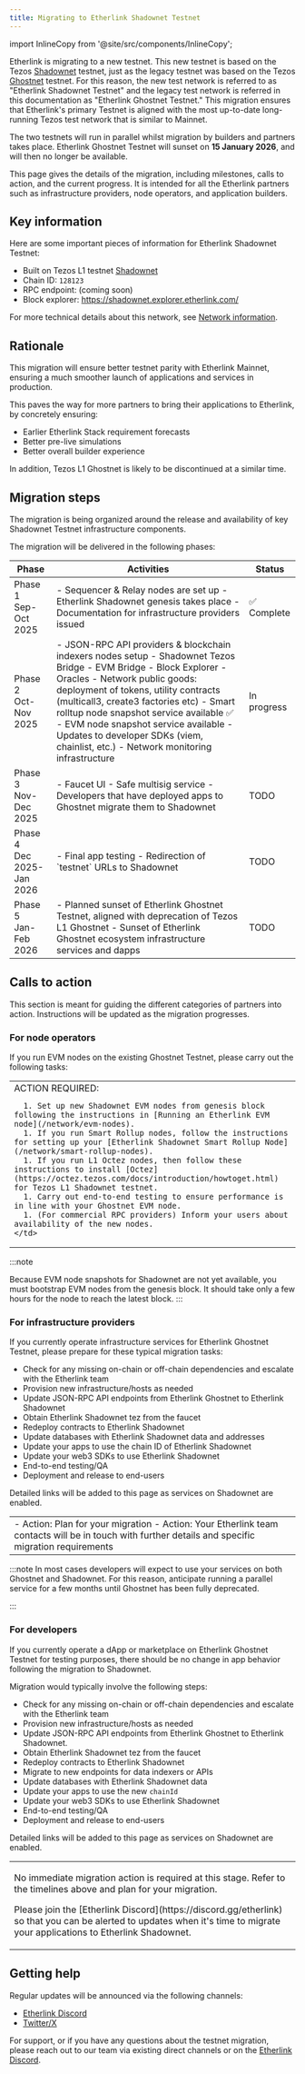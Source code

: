 ```yaml
---
title: Migrating to Etherlink Shadownet Testnet
---
```


import InlineCopy from '@site/src/components/InlineCopy';

Etherlink is migrating to a new testnet.
This new testnet is based on the Tezos [Shadownet](https://teztnets.com/shadownet-about) testnet, just as the legacy testnet was based on the Tezos [Ghostnet](https://teztnets.com/ghostnet-about) testnet.
For this reason, the new test network is referred to as "Etherlink Shadownet Testnet" and the legacy test network is referred in this documentation as "Etherlink Ghostnet Testnet."
This migration ensures that Etherlink's primary Testnet is aligned with the most up-to-date long-running Tezos test network that is similar to Mainnet.

The two testnets will run in parallel whilst migration by builders and partners takes place.
Etherlink Ghostnet Testnet will sunset on **15 January 2026**, and will then no longer be available.

This page gives the details of the migration, including milestones, calls to action, and the current progress.
It is intended for all the Etherlink partners such as infrastructure providers, node operators, and application builders.

## Key information

Here are some important pieces of information for Etherlink Shadownet Testnet:

- Built on Tezos L1 testnet [Shadownet](https://teztnets.com/shadownet-about)
- Chain ID: `128123`
- RPC endpoint: <InlineCopy code="https://node.shadownet.etherlink.com" /> (coming soon)
- Block explorer: <a href="https://shadownet.explorer.etherlink.com/">https://shadownet.explorer.etherlink.com/</a>

For more technical details about this network, see [Network information](/get-started/network-information).

## Rationale

This migration will ensure better testnet parity with Etherlink Mainnet, ensuring a much smoother launch of applications and services in production.

This paves the way for more partners to bring their applications to Etherlink, by concretely ensuring:

- Earlier Etherlink Stack requirement forecasts
- Better pre-live simulations
- Better overall builder experience

In addition, Tezos L1 Ghostnet is likely to be discontinued at a similar time.

## Migration steps

The migration is being organized around the release and availability of key Shadownet Testnet infrastructure components.

The migration will be delivered in the following phases:

<table class="customTableContainer">
  <thead>
    <tr>
      <th>Phase</th>
      <th>Activities</th>
      <th>Status</th>
    </tr>
  </thead>
  <tbody>
    <tr>
      <td>
        Phase 1<br />Sep-Oct 2025
      </td>
      <td>
        - Sequencer & Relay nodes are set up
        - Etherlink Shadownet genesis takes place
        - Documentation for infrastructure providers issued
      </td>
      <td>✅ Complete</td>
    </tr>
    <tr>
      <td>
        Phase 2<br />Oct-Nov 2025
      </td>
      <td>
        - JSON-RPC API providers & blockchain indexers nodes setup
        - Shadownet Tezos Bridge
        - EVM Bridge
        - Block Explorer
        - Oracles
        - Network public goods: deployment of tokens, utility contracts (multicall3, create3 factories etc)
        - Smart rolltup node snapshot service available ✅
        - EVM node snapshot service available
        - Updates to developer SDKs (viem, chainlist, etc.)
        - Network monitoring infrastructure
      </td>
      <td>In progress</td>
    </tr>
    <tr>
      <td>
        Phase 3<br />Nov-Dec 2025
      </td>
      <td>
        - Faucet UI
        - Safe multisig service
        - Developers that have deployed apps to Ghostnet migrate them to Shadownet
      </td>
      <td>TODO</td>
    </tr>
    <tr>
      <td>
        Phase 4<br />Dec 2025-Jan 2026
      </td>
      <td>
        - Final app testing
        - Redirection of `testnet` URLs to Shadownet
      </td>
      <td>TODO</td>
    </tr>
    <tr>
      <td>
        Phase 5<br />Jan-Feb 2026
      </td>
      <td>
        - Planned sunset of Etherlink Ghostnet Testnet, aligned with deprecation of Tezos L1 Ghostnet
        - Sunset of Etherlink Ghostnet ecosystem infrastructure services and dapps
      </td>
      <td>TODO</td>
    </tr>
  </tbody>
</table>

## Calls to action

This section is meant for guiding the different categories of partners into action.
Instructions will be updated as the migration progresses.

### For node operators

If you run EVM nodes on the existing Ghostnet Testnet, please carry out the following tasks:

<table>
  <tr>
    <td>
      ACTION REQUIRED:

      1. Set up new Shadownet EVM nodes from genesis block following the instructions in [Running an Etherlink EVM node](/network/evm-nodes).
      1. If you run Smart Rollup nodes, follow the instructions for setting up your [Etherlink Shadownet Smart Rollup Node](/network/smart-rollup-nodes).
      1. If you run L1 Octez nodes, then follow these instructions to install [Octez](https://octez.tezos.com/docs/introduction/howtoget.html) for Tezos L1 Shadownet testnet.
      1. Carry out end-to-end testing to ensure performance is in line with your Ghostnet EVM node.
      1. (For commercial RPC providers) Inform your users about availability of the new nodes.
    </td>
  </tr>
</table>

:::note

Because EVM node snapshots for Shadownet are not yet available, you must bootstrap EVM nodes from the genesis block.
It should take only a few hours for the node to reach the latest block.
:::

### For infrastructure providers

If you currently operate infrastructure services for Etherlink Ghostnet Testnet, please prepare for these typical migration tasks:

- Check for any missing on-chain or off-chain dependencies and escalate with the Etherlink team
- Provision new infrastructure/hosts as needed
- Update JSON-RPC API endpoints from Etherlink Ghostnet to Etherlink Shadownet
- Obtain Etherlink Shadownet tez from the faucet
- Redeploy contracts to Etherlink Shadownet
- Update databases with Etherlink Shadownet data and addresses
- Update your apps to use the chain ID of Etherlink Shadownet
- Update your web3 SDKs to use Etherlink Shadownet
- End-to-end testing/QA
- Deployment and release to end-users

Detailed links will be added to this page as services on Shadownet are enabled.

<table>
  <tr>
    <td>
      - Action: Plan for your migration
      - Action: Your Etherlink team contacts will be in touch with further details and specific migration requirements
    </td>
  </tr>
</table>

:::note
In most cases developers will expect to use your services on both Ghostnet and Shadownet.
For this reason, anticipate running a parallel service for a few months until Ghostnet has been fully deprecated.

:::

### For developers

If you currently operate a dApp or marketplace on Etherlink Ghostnet Testnet for testing purposes, there should be no change in app behavior following the migration to Shadownet.

Migration would typically involve the following steps:

- Check for any missing on-chain or off-chain dependencies and escalate with the Etherlink team
- Provision new infrastructure/hosts as needed
- Update JSON-RPC API endpoints from Etherlink Ghostnet to Etherlink Shadownet.
- Obtain Etherlink Shadownet tez from the faucet
- Redeploy contracts to Etherlink Shadownet
- Migrate to new endpoints for data indexers or APIs
- Update databases with Etherlink Shadownet data
- Update your apps to use the new `chainId`
- Update your web3 SDKs to use Etherlink Shadownet
- End-to-end testing/QA
- Deployment and release to end-users

Detailed links will be added to this page as services on Shadownet are enabled.

<table>
  <tr>
    <td>
      <p>No immediate migration action is required at this stage.
      Refer to the timelines above and plan for your migration.</p>
      <p>Please join the [Etherlink Discord](https://discord.gg/etherlink) so that you can be alerted to updates when it's time to migrate your applications to Etherlink Shadownet.</p>
    </td>
  </tr>
</table>

## Getting help

Regular updates will be announced via the following channels:
- [Etherlink Discord](https://discord.gg/etherlink)
- [Twitter/X](https://x.com/etherlink)

For support, or if you have any questions about the testnet migration, please reach out to our team via existing direct channels or on the [Etherlink Discord](https://discord.gg/etherlink).